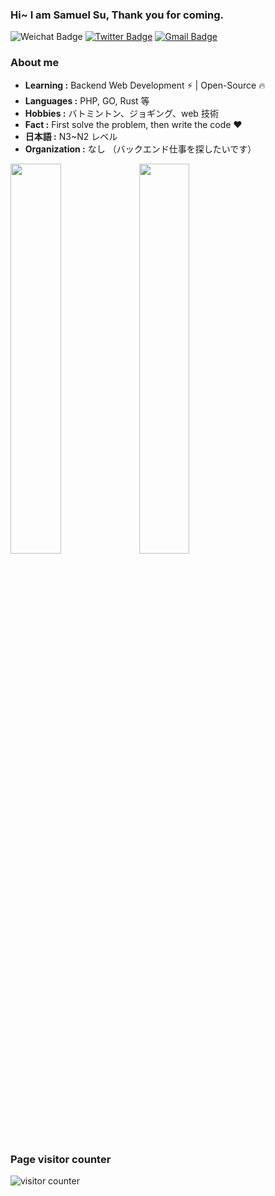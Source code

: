 ### Hi~ I am Samuel Su, Thank you for coming.

![Weichat Badge](https://img.shields.io/badge/-suhanyujie-58CC02?style=flat-square&logo=wechat&logoColor=white&link=https://x.com/suhanyujie) 
[![Twitter Badge](https://img.shields.io/badge/-suhanyujie-1ca0f1?style=flat-square&logo=twitter&logoColor=white&link=https://x.com/suhanyujie)](https://x.com/suhanyujie)
[![Gmail Badge](https://img.shields.io/badge/M-eMail-blue)](mailto:suhanyujie@qq.com)

### About me

-  **Learning :** Backend Web Development :zap: | Open-Source :fire:	
-  **Languages :** PHP, GO, Rust 等
-  **Hobbies :** バトミントン、ジョギング、web 技術
-  **Fact :** First solve the problem, then write the code :heart:
-  **日本語 :** N3~N2 レベル 
-  **Organization :** なし （バックエンド仕事を探したいです）

<p align="left">
  <img src="https://github-readme-stats.vercel.app/api?username=suhanyujie&show_icons=true&layout=compact&theme=radical" style="width: 40%; max-width: 40%; min-width: 40%;">
  <img src="https://github-readme-stats.vercel.app/api/top-langs/?username=suhanyujie&layout=compact&count_private=true&theme=radical" style="width: 40%; max-width: 40%; min-width: 40%;">
</p>


### Page visitor counter

![visitor counter](https://profile-counter.glitch.me/suhanyujie/count.svg)
